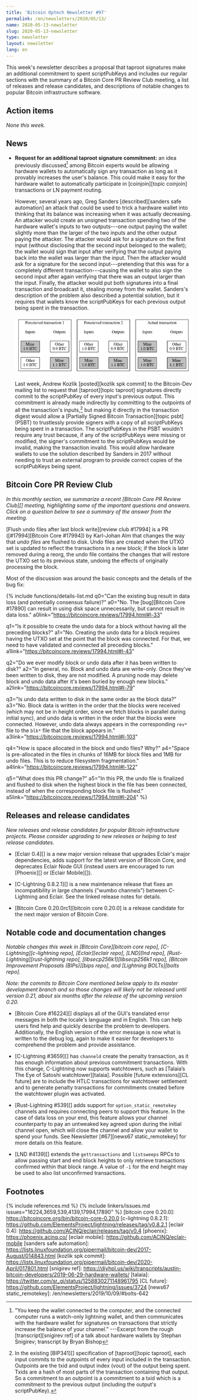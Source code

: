 ```yaml
---
title: 'Bitcoin Optech Newsletter #97'
permalink: /en/newsletters/2020/05/13/
name: 2020-05-13-newsletter
slug: 2020-05-13-newsletter
type: newsletter
layout: newsletter
lang: en
---
```

This week's newsletter describes a proposal that taproot signatures make
an additional commitment to spent scriptPubKeys and includes our regular
sections with the summary of a Bitcoin Core PR Review Club meeting, a
list of releases and release candidates, and descriptions of notable
changes to popular Bitcoin infrastructure software.

## Action items

*None this week.*

## News

- **Request for an additional taproot signature commitment:** an idea
  previously discussed[^increase-quote] among Bitcoin experts would be allowing
  hardware wallets to automatically sign any transaction as long as it
  provably increases the user's balance.  This could make it easy for
  the hardware wallet to automatically participate in [coinjoin][topic
  coinjoin] transactions or LN payment routing.

    However, several years ago, Greg Sanders [described][sanders safe
    automation] an attack that could be used to trick a hardware wallet
    into thinking that its balance was increasing when it was actually
    decreasing.  An attacker would create an unsigned transaction
    spending two of the hardware wallet's inputs to two outputs---one
    output paying the wallet slightly more than the larger of the
    two inputs and the other output paying the attacker.  The attacker
    would ask for a signature on the first input (without disclosing that the
    second input belonged to the wallet); the wallet would sign that
    input after verifying that the output paying back into the wallet
    was larger than the input.  Then the attacker would ask for a
    signature for the second input---pretending that this was for a
    completely different transaction---causing the wallet to also sign
    the second input after again verifying that there was an output
    larger than the input.  Finally, the attacker would put both signatures
    into a final transaction and broadcast it, stealing money from the
    wallet.  Sanders's description of the problem also described a
    potential solution, but it requires that wallets know the
    scriptPubKeys for each previous output being spent in the
    transaction.

    ![Illustration of using a fake coinjoin to trick a hardware wallet into losing funds](/img/posts/2020-05-fake-coinjoin-trick-hardware-wallet.dot.png)

    Last week, Andrew Kozlik [posted][kozlik spk commit] to the
    Bitcoin-Dev mailing list to request that [taproot][topic taproot]
    signatures directly commit to the scriptPubKey of every input's
    previous output.  This commitment is already made indirectly by
    committing to the outpoints of all the transaction's
    inputs,[^outpoint-txid-spk] but making it directly in the
    transaction digest would allow a [Partially Signed Bitcoin
    Transaction][topic psbt] (PSBT) to trustlessly provide signers with
    a copy of all scriptPubKeys being spent in a transaction.  The scriptPubKeys in the PSBT
    wouldn't require any trust because, if any of the scriptPubKeys were missing
    or modified, the signer's commitment to the scriptPubKeys would be
    invalid, making the transaction invalid.  This would allow hardware
    wallets to use the solution described by Sanders in 2017 without
    needing to trust an external program to provide correct copies of
    the scriptPubKeys being spent.

## Bitcoin Core PR Review Club

_In this monthly section, we summarize a recent [Bitcoin Core PR Review Club][]
meeting, highlighting some of the important questions and answers.  Click on a
question below to see a summary of the answer from the meeting._

[Flush undo files after last block write][review club #17994] is a PR
([#17994][Bitcoin Core #17994]) by Karl-Johan Alm that changes the way
that _undo files_ are flushed to disk. Undo files are created when the
UTXO set is updated to reflect the transactions in a new block; if the
block is later removed during a reorg, the undo file contains the
changes that will restore the UTXO set to its previous state, undoing
the effects of originally processing the block.

Most of the discussion was around the basic concepts and the details of
the bug fix:

{% include functions/details-list.md
  q0="Can the existing bug result in data loss (and potentially consensus
      failure)?"
  a0="No. The [bug][Bitcoin Core #17890] can result in using disk space unnecessarily, but cannot
      result in data loss."
  a0link="https://bitcoincore.reviews/17994.html#l-33"

  q1="Is it possible to create the undo data for a block without having all the
      preceding blocks?"
  a1="No. Creating the undo data for a block requires having the UTXO set at
      the point that the block was connected. For that, we need to have
      validated and connected all preceding blocks."
  a1link="https://bitcoincore.reviews/17994.html#l-43"

  q2="Do we ever modify block or undo data after it has been written to disk?"
  a2="In general, no. Block and undo data are write-only. Once they've been
      written to disk, they are not modified. A pruning node may delete block
      and undo data after it's been buried by enough new blocks."
  a2link="https://bitcoincore.reviews/17994.html#l-79"

  q3="Is undo data written to disk in the same order as the block data?"
  a3="No. Block data is written in the order that the blocks were received
      (which may not be in height order, since we fetch blocks in parallel
      during initial sync), and undo data is written in the order that the blocks
      were connected. However, undo data always appears in the corresponding
      `rev*` file to the `blk*` file that the block appears in."
  a3link="https://bitcoincore.reviews/17994.html#l-103"

  q4="How is space allocated in the block and undo files? Why?"
  a4="Space is pre-allocated in the files in chunks of 16MB for block files
      and 1MB for undo files. This is to reduce filesystem fragmentation."
  a4link="https://bitcoincore.reviews/17994.html#l-122"

  q5="What does this PR change?"
  a5="In this PR, the undo file is finalized and flushed to disk when
      the highest block in the file has been connected, instead of when
      the corresponding block file is flushed."
  a5link="https://bitcoincore.reviews/17994.html#l-204"
%}

## Releases and release candidates

*New releases and release candidates for popular Bitcoin infrastructure
projects.  Please consider upgrading to new releases or helping to test
release candidates.*

- [Eclair 0.4][] is a new major version release that upgrades Eclair's
  major dependencies, adds support for the latest version of Bitcoin
  Core, and deprecates Eclair Node GUI (instead users are encouraged to
  run [Phoenix][] or [Eclair Mobile][]).

- [C-Lightning 0.8.2.1][] is a new maintenance release that fixes an
  incompatibility in large channels ("wumbo channels") between
  C-Lightning and Eclair.  See the linked release notes for details.

- [Bitcoin Core 0.20.0rc1][bitcoin core 0.20.0] is a release candidate
  for the next major version of Bitcoin Core.

## Notable code and documentation changes

*Notable changes this week in [Bitcoin Core][bitcoin core repo],
[C-Lightning][c-lightning repo], [Eclair][eclair repo], [LND][lnd repo],
[Rust-Lightning][rust-lightning repo], [libsecp256k1][libsecp256k1 repo],
[Bitcoin Improvement Proposals (BIPs)][bips repo], and [Lightning
BOLTs][bolts repo].*

*Note: the commits to Bitcoin Core mentioned below apply to its master
development branch and so those changes will likely not be released
until version 0.21, about six months after the release of the upcoming
version 0.20.*

- [Bitcoin Core #16224][] displays all of the GUI's translated error
  messages in both the locale's language and in English.  This can help
  users find help and quickly describe the problem to developers.
  Additionally, the English version of the error message is now what
  is written to the debug log, again to make it easier for developers
  to comprehend the problem and provide assistance.

- [C-Lightning #3659][] has `channeld` create the penalty transaction, as
  it has enough information about previous commitment transactions. With
  this change, C-Lightning now supports watchtowers, such as
  [Talaia’s The Eye of Satoshi watchtower][talaia]. Possible [future
  extensions][CL future] are to include the HTLC transactions for watchtower
  settlement and to generate penalty transactions for commitments created before the watchtower plugin was activated.

- [Rust-Lightning #539][] adds support for `option_static_remotekey` channels
  and requires connecting peers to support this feature. In the case of data
  loss on your end, this feature allows your channel counterparty to pay an
  untweaked key agreed upon during the initial channel open, which will close
  the channel and allow your wallet to spend your funds. See Newsletter
  [#67][news67 static_remotekey] for more details on this feature.

- [LND #4139][] extends the `gettransactions` and `listsweeps` RPCs to
  allow passing start and end block heights to only retrieve
  transactions confirmed within that block range.  A value of `-1` for
  the end height may be used to also list unconfirmed transactions.

## Footnotes

[^increase-quote]:
    "You keep the wallet connected to the computer, and the connected
    computer runs a watch-only lightning wallet, and then communicates
    with the hardware wallet for signatures on transactions that
    strictly increase the balance of your channel." ---Excerpt from the
    rough [transcript][snigirev ref] of a talk about hardware wallets by
    Stephan Snigirev; transcript by Bryan Bishop

[^outpoint-txid-spk]:
    In the existing [BIP341][] specification of [taproot][topic
    taproot], each input commits to the outpoints of every input
    included in the transaction.  Outpoints are the txid
    and output index (vout) of the output being spent.  Txids are a hash
    of most parts of the transaction containing that output.  So a
    commitment to an outpoint is a commitment to a txid which is a
    commitment to the previous output (including the output's
    scriptPubKey).

{% include references.md %}
{% include linkers/issues.md issues="16224,3659,539,4139,17994,17890" %}
[bitcoin core 0.20.0]: https://bitcoincore.org/bin/bitcoin-core-0.20.0
[c-lightning 0.8.2.1]: https://github.com/ElementsProject/lightning/releases/tag/v0.8.2.1
[eclair 0.4]: https://github.com/ACINQ/eclair/releases/tag/v0.4
[phoenix]: https://phoenix.acinq.co/
[eclair mobile]: https://github.com/ACINQ/eclair-mobile
[sanders safe automation]: https://lists.linuxfoundation.org/pipermail/bitcoin-dev/2017-August/014843.html
[kozlik spk commit]: https://lists.linuxfoundation.org/pipermail/bitcoin-dev/2020-April/017801.html
[snigirev ref]: https://diyhpl.us/wiki/transcripts/austin-bitcoin-developers/2019-06-29-hardware-wallets/
[talaia]: https://twitter.com/sr_gi/status/1258830271148961795
[CL future]: https://github.com/ElementsProject/lightning/issues/3724
[news67 static_remotekey]: /en/newsletters/2019/10/09/#bolts-642
